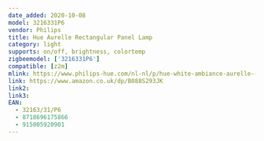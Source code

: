 ```yaml
---
date_added: 2020-10-08
model: 3216331P6
vendor: Philips
title: Hue Aurelle Rectangular Panel Lamp
category: light
supports: on/off, brightness, colortemp
zigbeemodel: ['3216331P6']
compatible: [z2m]
mlink: https://www.philips-hue.com/nl-nl/p/hue-white-ambiance-aurelle--rechthoekig--paneellamp/3216331P6
link: https://www.amazon.co.uk/dp/B088S293JK
link2: 
link3: 
EAN: 
  - 32163/31/P6
  - 8718696175866
  - 915005920901
---
```

